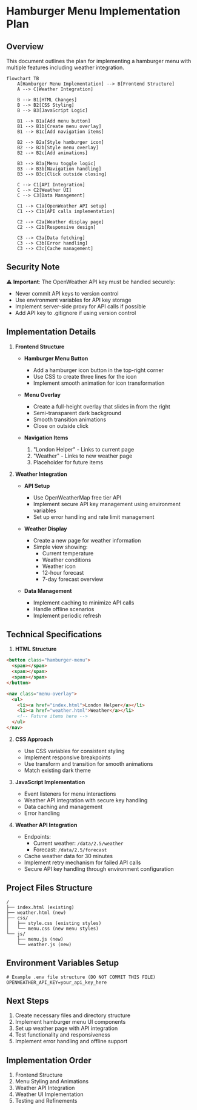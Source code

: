 # Hamburger Menu Implementation Plan

## Overview

This document outlines the plan for implementing a hamburger menu with multiple features including weather integration.

```mermaid
flowchart TB
    A[Hamburger Menu Implementation] --> B[Frontend Structure]
    A --> C[Weather Integration]
    
    B --> B1[HTML Changes]
    B --> B2[CSS Styling]
    B --> B3[JavaScript Logic]
    
    B1 --> B1a[Add menu button]
    B1 --> B1b[Create menu overlay]
    B1 --> B1c[Add navigation items]
    
    B2 --> B2a[Style hamburger icon]
    B2 --> B2b[Style menu overlay]
    B2 --> B2c[Add animations]
    
    B3 --> B3a[Menu toggle logic]
    B3 --> B3b[Navigation handling]
    B3 --> B3c[Click outside closing]
    
    C --> C1[API Integration]
    C --> C2[Weather UI]
    C --> C3[Data Management]
    
    C1 --> C1a[OpenWeather API setup]
    C1 --> C1b[API calls implementation]
    
    C2 --> C2a[Weather display page]
    C2 --> C2b[Responsive design]
    
    C3 --> C3a[Data fetching]
    C3 --> C3b[Error handling]
    C3 --> C3c[Cache management]
```

## Security Note

⚠️ **Important**: The OpenWeather API key must be handled securely:
- Never commit API keys to version control
- Use environment variables for API key storage
- Implement server-side proxy for API calls if possible
- Add API key to .gitignore if using version control

## Implementation Details

1. **Frontend Structure**
   - **Hamburger Menu Button**
     - Add a hamburger icon button in the top-right corner
     - Use CSS to create three lines for the icon
     - Implement smooth animation for icon transformation
   
   - **Menu Overlay**
     - Create a full-height overlay that slides in from the right
     - Semi-transparent dark background
     - Smooth transition animations
     - Close on outside click

   - **Navigation Items**
     1. "London Helper" - Links to current page
     2. "Weather" - Links to new weather page
     3. Placeholder for future items

2. **Weather Integration**
   - **API Setup**
     - Use OpenWeatherMap free tier API
     - Implement secure API key management using environment variables
     - Set up error handling and rate limit management

   - **Weather Display**
     - Create a new page for weather information
     - Simple view showing:
       * Current temperature
       * Weather conditions
       * Weather icon
       * 12-hour forecast
       * 7-day forecast overview

   - **Data Management**
     - Implement caching to minimize API calls
     - Handle offline scenarios
     - Implement periodic refresh

## Technical Specifications

1. **HTML Structure**
```html
<button class="hamburger-menu">
  <span></span>
  <span></span>
  <span></span>
</button>

<nav class="menu-overlay">
  <ul>
    <li><a href="index.html">London Helper</a></li>
    <li><a href="weather.html">Weather</a></li>
    <!-- Future items here -->
  </ul>
</nav>
```

2. **CSS Approach**
   - Use CSS variables for consistent styling
   - Implement responsive breakpoints
   - Use transform and transition for smooth animations
   - Match existing dark theme

3. **JavaScript Implementation**
   - Event listeners for menu interactions
   - Weather API integration with secure key handling
   - Data caching and management
   - Error handling

4. **Weather API Integration**
   - Endpoints:
     * Current weather: `/data/2.5/weather`
     * Forecast: `/data/2.5/forecast`
   - Cache weather data for 30 minutes
   - Implement retry mechanism for failed API calls
   - Secure API key handling through environment configuration

## Project Files Structure
```
/
├── index.html (existing)
├── weather.html (new)
├── css/
│   ├── style.css (existing styles)
│   └── menu.css (new menu styles)
└── js/
    ├── menu.js (new)
    └── weather.js (new)
```

## Environment Variables Setup
```env
# Example .env file structure (DO NOT COMMIT THIS FILE)
OPENWEATHER_API_KEY=your_api_key_here
```

## Next Steps

1. Create necessary files and directory structure
2. Implement hamburger menu UI components
3. Set up weather page with API integration
4. Test functionality and responsiveness
5. Implement error handling and offline support

## Implementation Order

1. Frontend Structure
2. Menu Styling and Animations
3. Weather API Integration
4. Weather UI Implementation
5. Testing and Refinements